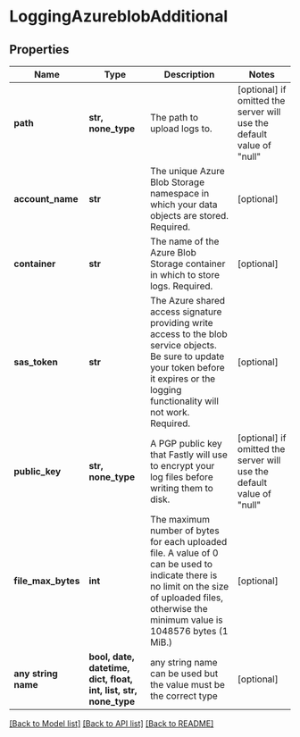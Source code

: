 # LoggingAzureblobAdditional


## Properties
Name | Type | Description | Notes
------------ | ------------- | ------------- | -------------
**path** | **str, none_type** | The path to upload logs to. | [optional]  if omitted the server will use the default value of "null"
**account_name** | **str** | The unique Azure Blob Storage namespace in which your data objects are stored. Required. | [optional] 
**container** | **str** | The name of the Azure Blob Storage container in which to store logs. Required. | [optional] 
**sas_token** | **str** | The Azure shared access signature providing write access to the blob service objects. Be sure to update your token before it expires or the logging functionality will not work. Required. | [optional] 
**public_key** | **str, none_type** | A PGP public key that Fastly will use to encrypt your log files before writing them to disk. | [optional]  if omitted the server will use the default value of "null"
**file_max_bytes** | **int** | The maximum number of bytes for each uploaded file. A value of 0 can be used to indicate there is no limit on the size of uploaded files, otherwise the minimum value is 1048576 bytes (1 MiB.) | [optional] 
**any string name** | **bool, date, datetime, dict, float, int, list, str, none_type** | any string name can be used but the value must be the correct type | [optional]

[[Back to Model list]](../README.md#documentation-for-models) [[Back to API list]](../README.md#documentation-for-api-endpoints) [[Back to README]](../README.md)


